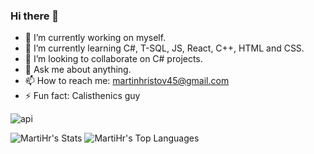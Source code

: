 ### Hi there 👋

- 🔭 I’m currently working on myself.
- 🌱 I’m currently learning  C#, T-SQL, JS, React, C++, HTML and CSS.
- 👯 I’m looking to collaborate on C# projects.
- 💬 Ask me about anything.
- 📫 How to reach me: martinhristov45@gmail.com
- ⚡ Fun fact: Calisthenics guy

![api](https://user-images.githubusercontent.com/81310884/180787323-a80d3436-a0f6-4f70-9059-1639e7e18ab9.svg)

![MartiHr's Stats](https://github-readme-stats.vercel.app/api?username=MartiHr&theme=highcontrast&show_icons=true&hide_border=true&count_private=true)
![MartiHr's Top Languages](https://github-readme-stats.vercel.app/api/top-langs/?username=MartiHr&theme=highcontrast&show_icons=true&hide_border=true&layout=compact)
